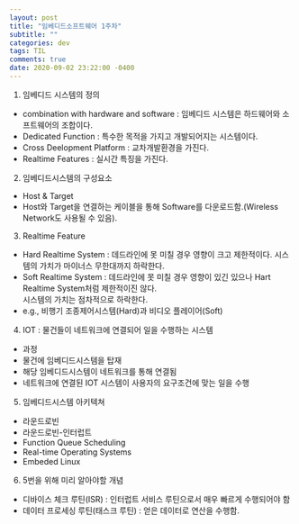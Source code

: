 ```yaml
---
layout: post
title: "임베디드소프트웨어 1주차"
subtitle: ""
categories: dev
tags: TIL
comments: true
date: 2020-09-02 23:22:00 -0400
---
```


1. 임베디드 시스템의 정의	
- combination with hardware and software : 임베디드 시스템은 하드웨어와 소프트웨어의 조합이다.	
- Dedicated Function : 특수한 목적을 가지고 개발되어지는 시스템이다.	
- Cross Deelopment Platform : 교차개발환경을 가진다.	
- Realtime Features : 실시간 특징을 가진다.		

2. 임베디드시스템의 구성요소	
- Host & Target	
- Host와 Target을 연결하는 케이블을 통해 Software를 다운로드함.(Wireless Network도 사용될 수 있음).	

3. Realtime Feature	
- Hard Realtime System : 데드라인에 못 미칠 경우 영향이 크고 제한적이다.    시스템의 가치가 마이너스 무한대까지 하락한다.	
- Soft Realtime System : 데드라인에 못 미칠 경우 영향이 있긴 있으나 Hart Realtime System처럼 제한적이진 않다.   
시스템의 가치는 점차적으로 하락한다.	
- e.g., 비행기 조종제어시스템(Hard)과 비디오 플레이어(Soft)	


4. IOT : 물건들이 네트워크에 연결되어 일을 수행하는 시스템		
- 과정	
- 물건에 임베디드시스템을 탑재 	
- 해당 임베디드시스템이 네트워크를 통해 연결됨	
- 네트워크에 연결된 IOT 시스템이 사용자의 요구조건에 맞는 일을 수행		

5. 임베디드시스템 아키텍쳐
- 라운드로빈
- 라운드로빈-인터럽트
- Function Queue Scheduling
- Real-time Operating Systems
- Embeded Linux

6. 5번을 위해 미리 알아야할 개념	
- 디바이스 체크 루틴(ISR) : 인터럽트 서비스 루틴으로서 매우 빠르게 수행되어야 함	
- 데이터 프로세싱 루틴(태스크 루틴) : 얻은 데이터로 연산을 수행함. 
